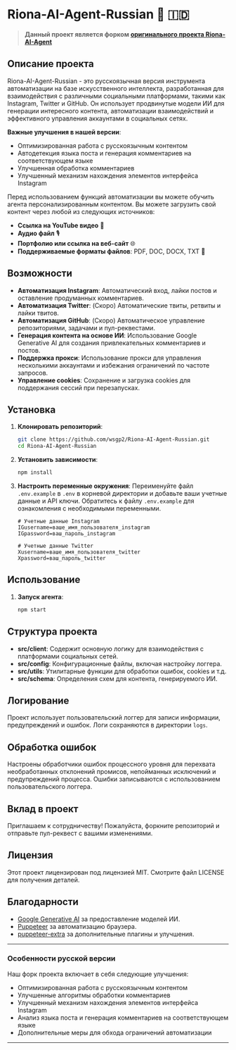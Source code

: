 # Riona-AI-Agent-Russian 🌸 🇮🇩

> **Данный проект является форком [оригинального проекта Riona-AI-Agent](https://github.com/blockchain-src/Riona-AI-Agent-)**

## Описание проекта

Riona-AI-Agent-Russian - это русскоязычная версия инструмента автоматизации на базе искусственного интеллекта, разработанная для взаимодействия с различными социальными платформами, такими как Instagram, Twitter и GitHub. Он использует продвинутые модели ИИ для генерации интересного контента, автоматизации взаимодействий и эффективного управления аккаунтами в социальных сетях.

**Важные улучшения в нашей версии**:
- Оптимизированная работа с русскоязычным контентом
- Автодетекция языка поста и генерация комментариев на соответствующем языке
- Улучшенная обработка комментариев
- Улучшенный механизм нахождения элементов интерфейса Instagram

Перед использованием функций автоматизации вы можете обучить агента персонализированным контентом. Вы можете загрузить свой контент через любой из следующих источников:

- **Ссылка на YouTube видео** 🎥
- **Аудио файл** 🎙️
- **Портфолио или ссылка на веб-сайт** 🌐
- **Поддерживаемые форматы файлов**: PDF, DOC, DOCX, TXT 📄

## Возможности

- **Автоматизация Instagram**: Автоматический вход, лайки постов и оставление продуманных комментариев.
- **Автоматизация Twitter**: (Скоро) Автоматические твиты, ретвиты и лайки твитов.
- **Автоматизация GitHub**: (Скоро) Автоматическое управление репозиториями, задачами и пул-реквестами.
- **Генерация контента на основе ИИ**: Использование Google Generative AI для создания привлекательных комментариев и постов.
- **Поддержка прокси**: Использование прокси для управления несколькими аккаунтами и избежания ограничений по частоте запросов.
- **Управление cookies**: Сохранение и загрузка cookies для поддержания сессий при перезапусках.

## Установка

1. **Клонировать репозиторий**:
    ```sh
    git clone https://github.com/wsgp2/Riona-AI-Agent-Russian.git
    cd Riona-AI-Agent-Russian
    ```

2. **Установить зависимости**:
    ```sh
    npm install
    ```

3. **Настроить переменные окружения**:
    Переименуйте файл `.env.example` в `.env` в корневой директории и добавьте ваши учетные данные и API ключи. Обратитесь к файлу `.env.example` для ознакомления с необходимыми переменными.
    ```dotenv
    # Учетные данные Instagram
    IGusername=ваше_имя_пользователя_instagram
    IGpassword=ваш_пароль_instagram

    # Учетные данные Twitter
    Xusername=ваше_имя_пользователя_twitter
    Xpassword=ваш_пароль_twitter

    ```

## Использование

1. **Запуск агента**:
    ```sh
    npm start
    ```

<!-- 2. **Запуск агента Twitter** (Скоро):
    ```sh
    npm run start:twitter
    ```

3. **Запуск агента GitHub** (Скоро):
    ```sh
    npm run start:github
    ``` -->

## Структура проекта

- **src/client**: Содержит основную логику для взаимодействия с платформами социальных сетей.
- **src/config**: Конфигурационные файлы, включая настройку логгера.
- **src/utils**: Утилитарные функции для обработки ошибок, cookies и т.д.
- **src/schema**: Определения схем для контента, генерируемого ИИ.

## Логирование

Проект использует пользовательский логгер для записи информации, предупреждений и ошибок. Логи сохраняются в директории `logs`.

## Обработка ошибок

Настроены обработчики ошибок процессного уровня для перехвата необработанных отклонений промисов, непойманных исключений и предупреждений процесса. Ошибки записываются с использованием пользовательского логгера.

## Вклад в проект

Приглашаем к сотрудничеству! Пожалуйста, форкните репозиторий и отправьте пул-реквест с вашими изменениями.

## Лицензия

Этот проект лицензирован под лицензией MIT. Смотрите файл LICENSE для получения деталей.

## Благодарности

- [Google Generative AI](https://ai.google/tools/) за предоставление моделей ИИ.
- [Puppeteer](https://github.com/puppeteer/puppeteer) за автоматизацию браузера.
- [puppeteer-extra](https://github.com/berstend/puppeteer-extra) за дополнительные плагины и улучшения.

---

### Особенности русской версии

Наш форк проекта включает в себя следующие улучшения:

- Оптимизированная работа с русскоязычным контентом
- Улучшенные алгоритмы обработки комментариев
- Улучшенный механизм нахождения элементов интерфейса Instagram
- Анализ языка поста и генерация комментариев на соответствующем языке
- Дополнительные меры для обхода ограничений автоматизации

---

